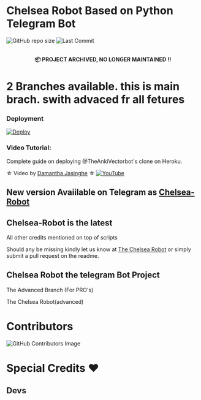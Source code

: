 # Chelsea Robot Based on Python Telegram Bot 

![GitHub repo size](https://img.shields.io/github/repo-size/Damantha126/The-Anki-Vector?label=Repo%20Size) ![Last Commit](https://img.shields.io/github/last-commit/damantha126/the-anki-vector?color=red&label=Last%20commit&logo=damantha&logoColor=green)


<p align="center">
    <br><b>📦 PROJECT ARCHIVED, NO LONGER MAINTAINED !!</b><br>
</p>

# 2 Branches available. this is main brach. swith advaced fr all fetures

### Deployment
[![Deploy](https://www.herokucdn.com/deploy/button.svg)](https://heroku.com/deploy?template=https://github.com/Kinganonymous7762/ChelseaRobotPrivate)


### Video Tutorial:
Complete guide on deploying @TheAnkiVectorbot's clone on Heroku.

☆ Video by [Damantha Jasinghe](https://www.youtube.com/watch?v=fXXEcAkWAFU) ☆
[![YouTube](https://img.shields.io/badge/YouTube-Video%20Tutorial-red?logo=youtube)](https://www.youtube.com/watch?v=fXXEcAkWAFU)

## New version Avaiilable on Telegram as [Chelsea-Robot](https://t.me/Chelsea_Robot)
## Chelsea-Robot is the latest


All other credits mentioned on top of scripts

Should any be missing kindly let us know at [The Chelsea Robot](https://t.me/ChelseaRobotUpdates) or simply submit a pull request on the readme.

## Chelsea Robot the telegram Bot Project
The Advanced Branch (For PRO's)

The Chelsea Robot(advanced)

# Contributors
![GitHub Contributors Image](https://contrib.rocks/image?repo=Damantha126/the-anki-vector)

# Special Credits ❤
## Devs
